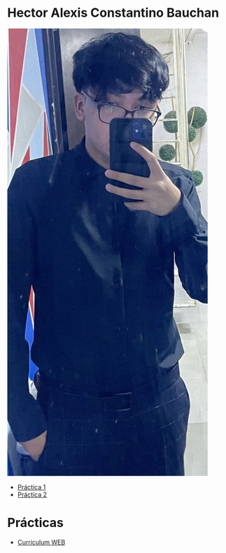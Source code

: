 # Hector Alexis Constantino Bauchan

![Foto](/Fotos/Foto1.jpg)

- [Práctica 1](practica-1.md)
- [Práctica 2](practica-2.md)
  
# Prácticas

- [Curriculum WEB](https://Copycat339.github.io/Practicas-y-Entregas//docs/cv-web/)